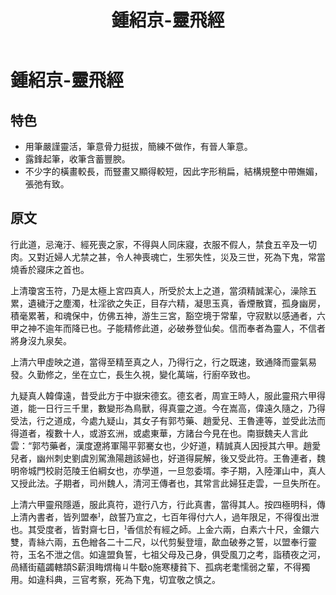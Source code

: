 ﻿---
title: '鍾紹京-靈飛經'
tags: ['鍾紹京', '墨跡', '楷書']
order: 8
---
# 鍾紹京-靈飛經

## 特色
* 用筆嚴謹靈活，筆意骨力挺拔，簡練不做作，有晉人筆意。
* 露鋒起筆，收筆含蓄豐腴。
* 不少字的橫畫較長，而豎畫又顯得較短，因此字形稍扁，結構規整中帶嫵媚，張弛有致。

## 原文
行此道，忌淹汙、經死喪之家，不得與人同床寢，衣服不假人，禁食五辛及一切肉。又對近婦人尤禁之甚，令人神喪魂亡，生邪失性，災及三世，死為下鬼，常當燒香於寢床之首也。

上清瓊宮玉符，乃是太極上宮四真人，所受於太上之道，當須精誠潔心，澡除五累，遺穢汙之塵濁，杜淫欲之失正，目存六精，凝思玉真，香煙散寶，孤身幽房，積毫累著，和魂保中，仿佛五神，游生三宮，豁空境于常輩，守寂默以感通者，六甲之神不逾年而降已也。子能精修此道，必破券登仙矣。信而奉者為靈人，不信者將身沒九泉矣。

上清六甲虛映之道，當得至精至真之人，乃得行之，行之既速，致通降而靈氣易發。久勤修之，坐在立亡，長生久視，變化萬端，行廚卒致也。

九疑真人韓偉遠，昔受此方于中嶽宋德玄。德玄者，周宣王時人，服此靈飛六甲得道，能一日行三千里，數變形為鳥獸，得真靈之道。今在嵩高，偉遠久隨之，乃得受法，行之道成，今處九疑山，其女子有郭芍藥、趙愛兒、王魯連等，並受此法而得道者，複數十人，或游玄洲，或處東華，方諸台今見在也。南嶽魏夫人言此雲：“郭芍藥者，漢度遼將軍陽平郭騫女也，少好道，精誠真人因授其六甲。趙愛兒者，幽州刺史劉虞別駕漁陽趙該婦也，好道得屍解，後又受此符。王魯連者，魏明帝城門校尉范陵王伯綱女也，亦學道，一旦忽委壻。李子期，入陸渾山中，真人又授此法。子期者，司州魏人，清河王傳者也，其常言此婦狂走雲，一旦失所在。

上清六甲靈飛隱遁，服此真符，遊行八方，行此真書，當得其人。按四極明科，傳上清內書者，皆列盟奉，啟誓乃宣之，七百年得付六人，過年限足，不得復出泄也。其受度者，皆對齋七日，香信於有經之師。上金六兩，白素六十尺，金鐶六雙，青絲六兩，五色繒各二十二尺，以代剪髮登壇，歃血破券之誓，以盟奉行靈符，玉名不泄之信。如違盟負誓，七祖父母及己身，俱受風刀之考，詣積夜之河，咼繕街蘊蠲轄頡S薪浿畮煟梅ㄐ牛斀o施寒棲貧下、孤病老耄懦弱之輩，不得獨用。如違科典，三官考察，死為下鬼，切宜敬之慎之。

